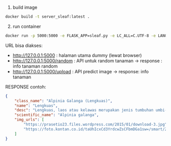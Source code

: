 1. build image
```bash
docker build -t server_sleaf:latest .
```

2. run container
```bash
docker run -p 5000:5000 -e FLASK_APP=sleaf.py -e LC_ALL=C.UTF-8 -e LANG=C.UTF-8 -e FLASK_ENV=deployment -it myimage flask run --host=0.0.0.0
```
URL bisa diakses:
- http://127.0.0.1:5000 : halaman utama dummy (lewat browser)
- http://127.0.0.1:5000/random : API untuk random tanaman -> response : info tanaman random
- http://127.0.0.1:5000/upload : API predict image -> response: info tanaman


RESPONSE
contoh:
```json
{
    "class_name": "Alpinia Galanga (Lengkuas)",
    "name": "Lengkuas",
    "desc": "Lengkuas, laos atau kelawas merupakan jenis tumbuhan umbi-umbian yang bisa hidup di daerah dataran tinggi maupun dataran rendah. Umumnya masyarakat memanfaatkannya sebagai campuran bumbu masak dan pengobatan tradisional.",
    "scientific_name": "Alpinia galanga",
    "img_urls": [
        "https://prasetio23.files.wordpress.com/2015/01/download-3.jpg",
        "https://foto.kontan.co.id/taUhIcxCd3YrdcwZsCFbmDGa1sw=/smart/2020/06/11/553414440p.jpg"
    ]
}
```
